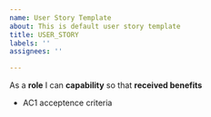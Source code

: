 ```yaml
---
name: User Story Template
about: This is default user story template
title: USER_STORY
labels: ''
assignees: ''

---
```


As a **role** I can **capability** so that **received benefits**

* AC1 acceptence criteria
